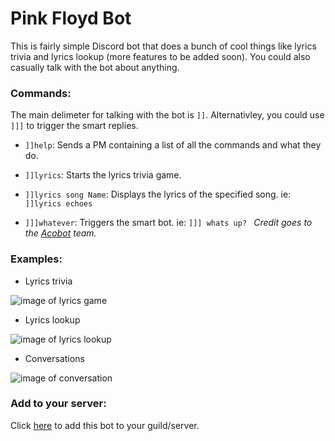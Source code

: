 # Pink Floyd Bot

This is fairly simple Discord bot that does a bunch of cool things like lyrics trivia and lyrics lookup (more features to be added soon). You could also casually talk with the bot about anything. 



### Commands: ###

The main delimeter for talking with the bot is `]]`. Alternativley, you could use `]]]` to trigger the smart replies.

* `]]help`: Sends a PM containing a list of all the commands and what they do.

* `]]lyrics`: Starts the lyrics trivia game.

* `]]lyrics song Name`: Displays the lyrics of the specified song. ie: `]]lyrics echoes`

* `]]]whatever`: Triggers the smart bot. ie: `]]] whats up? ` *Credit goes to the [Acobot](http://acobot.net/) team.*



### Examples: ###

* Lyrics trivia

![image of lyrics game](http://imgur.com/K9tCACb.png)



 * Lyrics lookup

![image of lyrics lookup](https://i.imgur.com/yc8erJR.png)

* Conversations

![image of conversation](https://i.imgur.com/xqrf2Od.png)




### Add to your server: ###

Click [here](https://discordapp.com/api/oauth2/authorize?client_id=276798082857828354&scope=bot&permissions=0) to add this bot to your guild/server.
